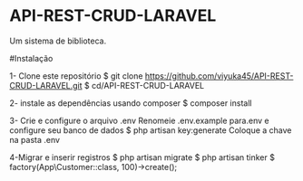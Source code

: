 # API-REST-CRUD-LARAVEL
Um sistema de biblioteca. 

#Instalação

1- Clone este repositório
$ git clone https://github.com/viyuka45/API-REST-CRUD-LARAVEL.git
$ cd/API-REST-CRUD-LARAVEL

2- instale as dependências usando composer
$ composer install

3- Crie e configure o arquivo .env
Renomeie .env.example para.env e configure seu banco de dados
$ php artisan key:generate
Coloque a chave na pasta .env 

4-Migrar e inserir registros
$ php artisan migrate
$ php artisan tinker
$ factory(App\Customer::class, 100)->create();



